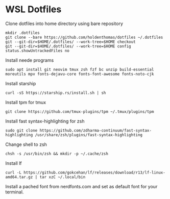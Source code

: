 # WSL Dotfiles

Clone dotfiles into home directory using bare repository
```
mkdir .dotfiles
git clone --bare https://github.com/holdenthomas/dotfiles ~/.dotfiles
git --git-dir=$HOME/.dotfiles/ --work-tree=$HOME checkout
git --git-dir=$HOME/.dotfiles/ --work-tree=$HOME config status.showUntrackedFiles no
```

Install neede programs

```
sudo apt install git neovim tmux zsh fzf bc unzip build-essential moreutils mpv fonts-dejavu-core fonts-font-awesome fonts-noto-cjk
```

Install starship
```
curl -sS https://starship.rs/install.sh | sh
```

Install tpm for tmux
```
git clone https://github.com/tmux-plugins/tpm ~/.tmux/plugins/tpm
```

Install fast syntax-highlighting for zsh
```
sudo git clone https://github.com/zdharma-continuum/fast-syntax-highlighting /usr/share/zsh/plugins/fast-syntax-highlighting
```

Change shell to zsh
```
chsh -s /usr/bin/zsh && mkdir -p ~/.cache/zsh
```

Install lf
```
curl -L https://github.com/gokcehan/lf/releases/download/r13/lf-linux-amd64.tar.gz | tar xzC ~/.local/bin
```

Install a pached font from nerdfonts.com and set as default font for your terminal.
